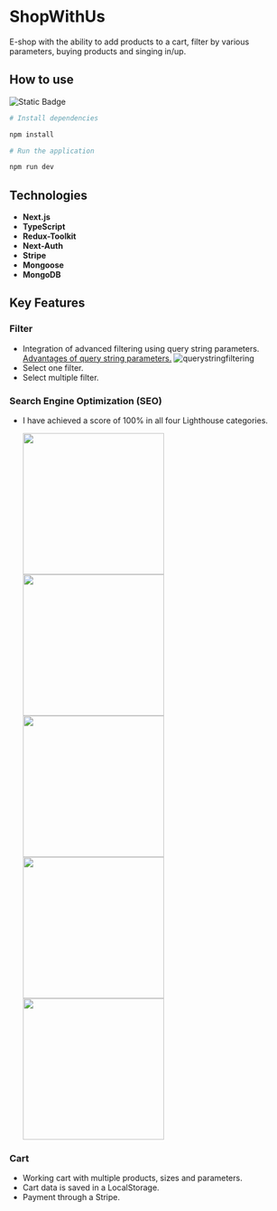 # ShopWithUs

E-shop with the ability to add products to a cart, filter by various parameters, buying products and singing in/up.

## How to use 

![Static Badge](https://img.shields.io/badge/npm-red)

```bash 
# Install dependencies

npm install
```

```bash
# Run the application

npm run dev
```


## Technologies

- **Next.js** 
- **TypeScript** 
- **Redux-Toolkit**
- **Next-Auth**
- **Stripe**
- **Mongoose**
- **MongoDB**

## Key Features

### Filter

* Integration of advanced filtering using query string parameters. [Advantages of query string parameters.](https://youtu.be/ukpgxEemXsk?si=NV8E5XEIOYiFGm4l) ![querystringfiltering](https://github.com/Svobyyy/ShopWithUs/assets/56925305/2ea74750-a20e-4995-9572-699fbb6c31be)
* Select one filter.
* Select multiple filter.

### Search Engine Optimization (SEO)

* I have achieved a score of 100% in all four Lighthouse categories.

  <img src="https://github.com/Svobyyy/ShopWithUs/assets/56925305/9134f2fc-0cb0-4c5b-9fdf-ff0fad4d974b" width="250">
  <img src="https://github.com/Svobyyy/ShopWithUs/assets/56925305/5815206d-0c78-4e1f-bd28-e9a44ec3134e" width="250">
  <img src="https://github.com/Svobyyy/ShopWithUs/assets/56925305/4d495ea6-d92a-44bb-b373-552c4f874fdb" width="250">
  <img src="https://github.com/Svobyyy/ShopWithUs/assets/56925305/bf1f1b93-23c0-4b37-aeb7-e2eecc4c03d1" width="250">
  <img src="https://github.com/Svobyyy/ShopWithUs/assets/56925305/3c882504-ca7a-4501-91a9-bd0fa598f4a2" width="250">

### Cart

* Working cart with multiple products, sizes and parameters.
* Cart data is saved in a LocalStorage.
* Payment through a Stripe.  



